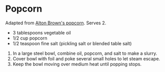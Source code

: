 # Popcorn

Adapted from [Alton Brown's popcorn](http://www.foodnetwork.com/recipes/alton-brown/perfect-popcorn-recipe.html). Serves 2.

- 3 tablespoons vegetable oil
- 1/2 cup popcorn
- 1/2 teaspoon fine salt (pickling salt or blended table salt)

1. In a large steel bowl, combine oil, popcorn, and salt to make a slurry.
2. Cover bowl with foil and poke several small holes to let steam escape.
3. Keep the bowl moving over medium heat until popping stops.
